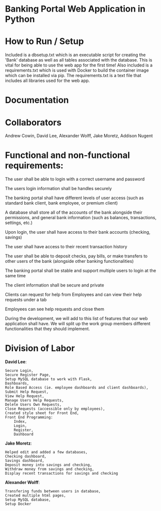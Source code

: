 # Banking Portal Web Application in Python

# How to Run / Setup

Included is a dbsetup.txt which is an executable script for creating the 'Bank' database as well as all tables associated with the database. This is vital for being able to use the web app for the first time! Also included is a requirements.txt which is used with Docker to build the container image which can be installed via pip. The requirements.txt is a text file that includes all libraries used for the web app.

# Documentation


# Collaborators
Andrew Cowin, David Lee, Alexander Wolff, Jake Moretz, Addison Nugent

# Functional and non-functional requirements:

The user shall be able to login with a correct username and password

The users login information shall be handles securely

The banking portal shall have different levels of user access (such as standard bank client, bank employee, or premium client)

A database shall store all of the accounts of the bank alongside their permissions, and general bank information (such as balances, transactions, settings, etc.)

Upon login, the user shall have access to their bank accounts (checking, savings)

The user shall have access to their recent transaction history

The user shall be able to deposit checks, pay bills, or make transfers to other users of the bank (alongside other banking functionalities)

The banking portal shall be stable and support multiple users to login at the same time

The client information shall be secure and private

Clients can request for help from Employees and can view their help requests under a tab

Employees can see help requests and close them

During the development, we will add to this list of features that our web application shall have.
We will split up the work group members different functionalities that they should implement.

# Division of Labor
**David Lee**:

    Secure Login,
    Secure Register Page,
    Setup MySQL database to work with Flask,
    Dashboards,
    Role Based Access (ie. employee dashboards and client dashboards),
    Submit Help Request,
    View Help Request,
    Manage Users Help Requests,
    Delete Users Own Requests,
    Close Requests (accessible only by employees),
    Created style sheet for Front End,
    Front End Programming:
        Index,
        Login,
        Register,
        Dashboard
 
 **Jake Moretz**:
    
    Helped edit and added a few databases,
    Checking dashboard,
    Savings dashboard,
    Deposit money into savings and checking,
    Withdraw money from savings and checking,
    Display recent transactions for savings and checking
    
 **Alexander Wolff**:
    
    Transfering funds between users in database,
    Created multiple html pages,
    Setup MySQL database,
    Setup Docker
